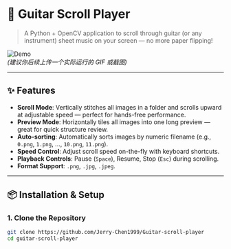 # 🎸 Guitar Scroll Player

> A Python + OpenCV application to scroll through guitar (or any instrument) sheet music on your screen — no more paper flipping!

![Demo](https://via.placeholder.com/800x400?text=Scroll+Demo+GIF+Here)  
*(建议你后续上传一个实际运行的 GIF 或截图)*

---

## ✨ Features

- **Scroll Mode**: Vertically stitches all images in a folder and scrolls upward at adjustable speed — perfect for hands-free performance.
- **Preview Mode**: Horizontally tiles all images into one long preview — great for quick structure review.
- **Auto-sorting**: Automatically sorts images by numeric filename (e.g., `0.png`, `1.png`, ..., `10.png`, `11.png`).
- **Speed Control**: Adjust scroll speed on-the-fly with keyboard shortcuts.
- **Playback Controls**: Pause (`Space`), Resume, Stop (`Esc`) during scrolling.
- **Format Support**: `.png`, `.jpg`, `.jpeg`.

---

## 📦 Installation & Setup

### 1. Clone the Repository

```bash
git clone https://github.com/Jerry-Chen1999/Guitar-scroll-player
cd guitar-scroll-player